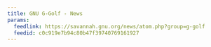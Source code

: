 ```yaml
---
title: GNU G-Golf - News
params:
  feedlink: https://savannah.gnu.org/news/atom.php?group=g-golf
  feedid: c0c919e7b94c80b47f39740769161927
---
```

